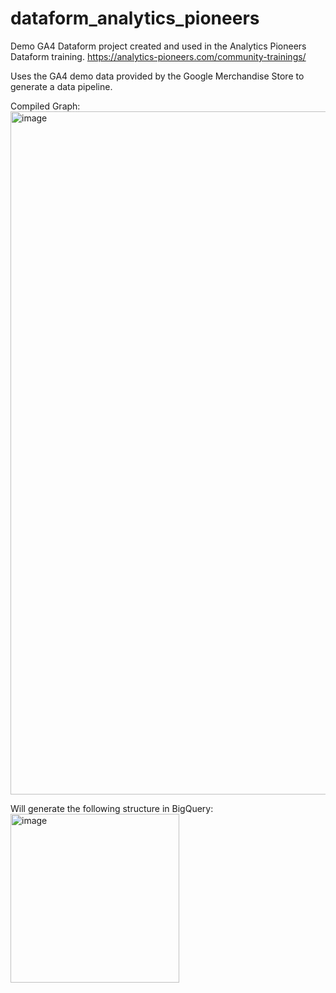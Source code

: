 # dataform_analytics_pioneers

Demo GA4 Dataform project created and used in the Analytics Pioneers Dataform training. https://analytics-pioneers.com/community-trainings/

Uses the GA4 demo data provided by the Google Merchandise Store to generate a data pipeline.

Compiled Graph:
<img width="1093" alt="image" src="https://user-images.githubusercontent.com/117280013/221579144-87609961-9cb1-40c4-a05a-23b3a041f865.png">

Will generate the following structure in BigQuery:
<img width="270" alt="image" src="https://user-images.githubusercontent.com/117280013/221578822-f7f896fd-e1e8-477c-bf74-5a728629cc4b.png">

